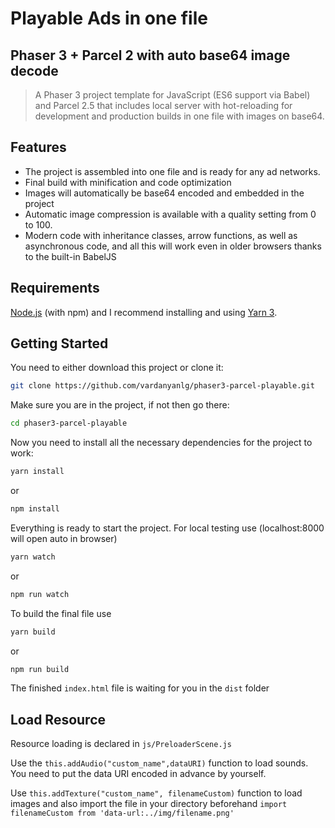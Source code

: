 # Playable Ads in one file
## Phaser 3 + Parcel 2 with auto base64 image decode
> A Phaser 3 project template for JavaScript (ES6 support via Babel) and Parcel 2.5 that includes local server with  hot-reloading for development and production builds in one file with images on base64.

## Features
- The project is assembled into one file and is ready for any ad networks.
- Final build with minification and code optimization
- Images will automatically be base64 encoded and embedded in the project
- Automatic image compression is available with a quality setting from 0 to 100.
- Modern code with inheritance classes, arrow functions, as well as asynchronous code, and all this will work even in older browsers thanks to the built-in BabelJS

## Requirements
[Node.js](https://nodejs.org/) (with npm) and I recommend installing and using [Yarn 3](https://yarnpkg.com/).

## Getting Started
You need to either download this project or clone it:
```bash
git clone https://github.com/vardanyanlg/phaser3-parcel-playable.git
```
Make sure you are in the project, if not then go there:
```bash
cd phaser3-parcel-playable
```
Now you need to install all the necessary dependencies for the project to work:
```bash
yarn install
```
or
```bash
npm install
```

Everything is ready to start the project.
For local testing use (localhost:8000 will open auto in browser)
```bash
yarn watch
```
or
```bash
npm run watch
```

To build the final file use
```bash
yarn build
```
or
```bash
npm run build
```
The finished `index.html` file is waiting for you in the `dist` folder

## Load Resource
Resource loading is declared in `js/PreloaderScene.js`

Use the `this.addAudio("custom_name",dataURI)` function to load sounds. You need to put the data URI encoded in advance by yourself.

Use `this.addTexture("custom_name", filenameCustom)` function to load images and also import the file in your directory beforehand
`import filenameCustom from 'data-url:../img/filename.png'`